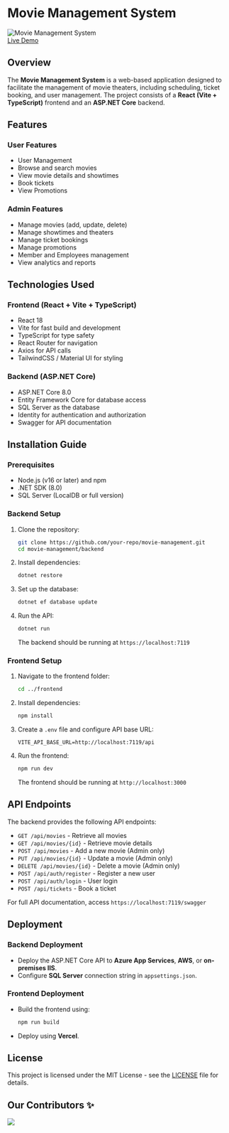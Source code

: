 # Movie Management System
![Movie Management System](https://res.cloudinary.com/dwqyqsqmq/image/upload/v1740222771/dbtlvkwequ3gdqyhtp1d.png)  
[Live Demo](https://eigaa.vercel.app/)
## Overview
The **Movie Management System** is a web-based application designed to facilitate the management of movie theaters, including scheduling, ticket booking, and user management. The project consists of a **React (Vite + TypeScript)** frontend and an **ASP.NET Core** backend.

## Features
### User Features
- User Management
- Browse and search movies
- View movie details and showtimes
- Book tickets
- View Promotions

### Admin Features
- Manage movies (add, update, delete)
- Manage showtimes and theaters
- Manage ticket bookings
- Manage promotions
- Member and Employees management
- View analytics and reports

## Technologies Used
### Frontend (React + Vite + TypeScript)
- React 18
- Vite for fast build and development
- TypeScript for type safety
- React Router for navigation
- Axios for API calls
- TailwindCSS / Material UI for styling

### Backend (ASP.NET Core)
- ASP.NET Core 8.0
- Entity Framework Core for database access
- SQL Server as the database
- Identity for authentication and authorization
- Swagger for API documentation

## Installation Guide
### Prerequisites
- Node.js (v16 or later) and npm
- .NET SDK (8.0)
- SQL Server (LocalDB or full version)

### Backend Setup
1. Clone the repository:
   ```sh
   git clone https://github.com/your-repo/movie-management.git
   cd movie-management/backend
   ```
2. Install dependencies:
   ```sh
   dotnet restore
   ```
3. Set up the database:
   ```sh
   dotnet ef database update
   ```
4. Run the API:
   ```sh
   dotnet run
   ```
   The backend should be running at `https://localhost:7119`

### Frontend Setup
1. Navigate to the frontend folder:
   ```sh
   cd ../frontend
   ```
2. Install dependencies:
   ```sh
   npm install
   ```
3. Create a `.env` file and configure API base URL:
   ```env
   VITE_API_BASE_URL=http://localhost:7119/api
   ```
4. Run the frontend:
   ```sh
   npm run dev
   ```
   The frontend should be running at `http://localhost:3000`

## API Endpoints
The backend provides the following API endpoints:
- `GET /api/movies` - Retrieve all movies
- `GET /api/movies/{id}` - Retrieve movie details
- `POST /api/movies` - Add a new movie (Admin only)
- `PUT /api/movies/{id}` - Update a movie (Admin only)
- `DELETE /api/movies/{id}` - Delete a movie (Admin only)
- `POST /api/auth/register` - Register a new user
- `POST /api/auth/login` - User login
- `POST /api/tickets` - Book a ticket

For full API documentation, access `https://localhost:7119/swagger`

## Deployment
### Backend Deployment
- Deploy the ASP.NET Core API to **Azure App Services**, **AWS**, or **on-premises IIS**.
- Configure **SQL Server** connection string in `appsettings.json`.

### Frontend Deployment
- Build the frontend using:
  ```sh
  npm run build
  ```
- Deploy using **Vercel**.

## License
This project is licensed under the MIT License - see the [LICENSE](LICENSE) file for details.

## Our Contributors ✨

<a href="https://github.com/AnPhuoc2410/MovieManagement/graphs/contributors">
  <img src="https://contrib.rocks/image?repo=AnPhuoc2410/MovieManagement" />
</a>

